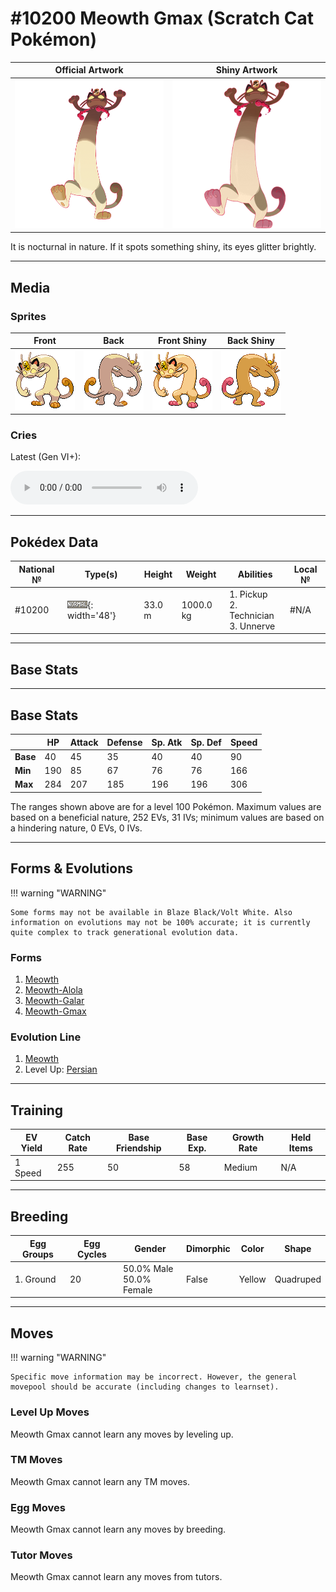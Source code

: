 # #10200 Meowth Gmax (Scratch Cat Pokémon)

| Official Artwork | Shiny Artwork |
| --- | --- |
| ![Official Artwork](../assets/sprites/meowth-gmax/official_artwork.png) | ![Shiny Artwork](../assets/sprites/meowth-gmax/official_artwork_shiny.png) |

It is nocturnal in nature. If it spots something shiny, its eyes glitter brightly.

---

## Media

### Sprites

| Front | Back | Front Shiny | Back Shiny |
| --- | --- | --- | --- |
| ![Front](../assets/sprites/meowth-gmax/front.png) | ![Back](../assets/sprites/meowth-gmax/back.png) | ![Front Shiny](../assets/sprites/meowth-gmax/front_shiny.png) | ![Back Shiny](../assets/sprites/meowth-gmax/back_shiny.png) |

### Cries

Latest (Gen VI+):
<p><audio controls>
  <source src='../assets/cries/meowth-gmax/latest.ogg' type='audio/ogg'>
  Your browser does not support the audio element.
</audio></p>

---

## Pokédex Data

| National № | Type(s) | Height | Weight | Abilities | Local № |
|------------|---------|--------|--------|-----------|---------|
| #10200 | ![normal](../assets/types/normal.png){: width='48'} | 33.0 m | 1000.0 kg | 1. Pickup<br>2. Technician<br>3. Unnerve | #N/A |

---

## Base Stats
---

## Base Stats
|   | HP | Attack | Defense | Sp. Atk | Sp. Def | Speed |
|---|----|--------|---------|---------|---------|-------|
| **Base** | 40 | 45 | 35 | 40 | 40 | 90 |
| **Min** | 190 | 85 | 67 | 76 | 76 | 166 |
| **Max** | 284 | 207 | 185 | 196 | 196 | 306 |

The ranges shown above are for a level 100 Pokémon. Maximum values are based on a beneficial nature, 252 EVs, 31 IVs; minimum values are based on a hindering nature, 0 EVs, 0 IVs.

---

## Forms & Evolutions

!!! warning "WARNING"

    Some forms may not be available in Blaze Black/Volt White. Also information on evolutions may not be 100% accurate; it is currently quite complex to track generational evolution data.

### Forms

1. [Meowth](meowth.md/)
2. [Meowth-Alola](meowth-alola.md/)
3. [Meowth-Galar](meowth-galar.md/)
4. [Meowth-Gmax](meowth-gmax.md/)

### Evolution Line

1. [Meowth](meowth.md/)
1. Level Up: [Persian](persian.md/)

---

## Training

| EV Yield | Catch Rate | Base Friendship | Base Exp. | Growth Rate | Held Items |
|----------|------------|-----------------|-----------|-------------|------------|
| 1 Speed | 255 | 50 | 58 | Medium | N/A |

---

## Breeding

| Egg Groups | Egg Cycles | Gender | Dimorphic | Color | Shape |
|------------|------------|--------|-----------|-------|-------|
| 1. Ground | 20 | 50.0% Male<br>50.0% Female | False | Yellow | Quadruped |

---

## Moves

!!! warning "WARNING"

    Specific move information may be incorrect. However, the general movepool should be accurate (including changes to learnset).

### Level Up Moves

Meowth Gmax cannot learn any moves by leveling up.
### TM Moves

Meowth Gmax cannot learn any TM moves.
### Egg Moves

Meowth Gmax cannot learn any moves by breeding.
### Tutor Moves

Meowth Gmax cannot learn any moves from tutors.
